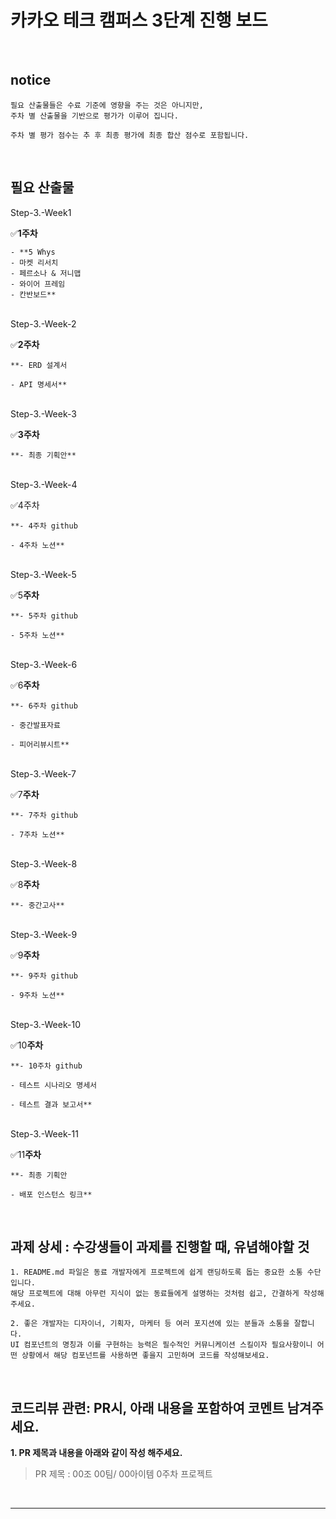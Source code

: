 
# 카카오 테크 캠퍼스 3단계 진행 보드
<div>
  
</br>

## notice

```
필요 산출물들은 수료 기준에 영향을 주는 것은 아니지만, 
주차 별 산출물을 기반으로 평가가 이루어 집니다.

주차 별 평가 점수는 추 후 최종 평가에 최종 합산 점수로 포함됩니다.
```

</br>

## 필요 산출물

<summary>Step-3.-Week1</summary>

✅**1주차**

```
- **5 Whys
- 마켓 리서치
- 페르소나 & 저니맵
- 와이어 프레임
- 칸반보드**
```

</br>

<summary>Step-3.-Week-2</summary>

✅**2주차**

```
**- ERD 설계서

- API 명세서**
```

</br>

<summary>Step-3.-Week-3</summary>

✅**3주차**

```
**- 최종 기획안**
```

</br>

<summary>Step-3.-Week-4</summary>

✅4주차

```
**- 4주차 github

- 4주차 노션**
```

</br>

<summary>Step-3.-Week-5</summary>

✅5**주차**

```
**- 5주차 github

- 5주차 노션**
```

</br>

<summary>Step-3.-Week-6</summary>

✅6**주차**

```
**- 6주차 github

- 중간발표자료

- 피어리뷰시트**
```

</br>

<summary>Step-3.-Week-7</summary>

✅7**주차**

```
**- 7주차 github

- 7주차 노션**
```

</br>

<summary>Step-3.-Week-8</summary>

✅8**주차**

```
**- 중간고사**

```

</br>

<summary>Step-3.-Week-9</summary>

✅9**주차**

```
**- 9주차 github

- 9주차 노션**
```

</br>

<summary>Step-3.-Week-10</summary>

✅10**주차**

```
**- 10주차 github

- 테스트 시나리오 명세서

- 테스트 결과 보고서**
```

</br>

<summary>Step-3.-Week-11</summary>

✅11**주차**

```
**- 최종 기획안

- 배포 인스턴스 링크**
```

</br>

## **과제 상세 : 수강생들이 과제를 진행할 때, 유념해야할 것**

```
1. README.md 파일은 동료 개발자에게 프로젝트에 쉽게 랜딩하도록 돕는 중요한 소통 수단입니다.
해당 프로젝트에 대해 아무런 지식이 없는 동료들에게 설명하는 것처럼 쉽고, 간결하게 작성해주세요.

2. 좋은 개발자는 디자이너, 기획자, 마케터 등 여러 포지션에 있는 분들과 소통을 잘합니다.
UI 컴포넌트의 명칭과 이를 구현하는 능력은 필수적인 커뮤니케이션 스킬이자 필요사항이니 어떤 상황에서 해당 컴포넌트를 사용하면 좋을지 고민하며 코드를 작성해보세요.

```

</br>

## **코드리뷰 관련: PR시, 아래 내용을 포함하여 코멘트 남겨주세요.**

**1. PR 제목과 내용을 아래와 같이 작성 해주세요.**

> PR 제목 : 00조 00팀/ 00아이템 0주차 프로젝트
> 

</br>

</div>
</details>

---
